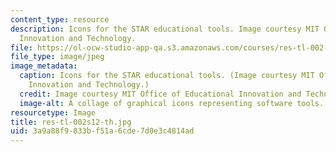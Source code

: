 ```yaml
---
content_type: resource
description: Icons for the STAR educational tools. Image courtesy MIT Office of Educational
  Innovation and Technology.
file: https://ol-ocw-studio-app-qa.s3.amazonaws.com/courses/res-tl-002-star-software-tools-for-academics-and-researchers-spring-2012/3a9a88f9833bf51a6cde7d0e3c4814ad_res-tl-002s12-th.jpg
file_type: image/jpeg
image_metadata:
  caption: Icons for the STAR educational tools. (Image courtesy MIT Office of Educational
    Innovation and Technology.)
  credit: Image courtesy MIT Office of Educational Innovation and Technology.
  image-alt: A collage of graphical icons representing software tools.
resourcetype: Image
title: res-tl-002s12-th.jpg
uid: 3a9a88f9-833b-f51a-6cde-7d0e3c4814ad
---
```


